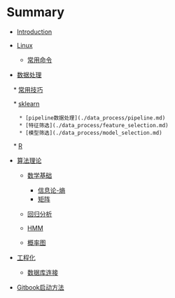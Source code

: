 # Summary

* [Introduction](README.md)

* [Linux](./linux/index.md)
    * [常用命令](./linux/command.md)

* [数据处理](./data_process/index.md)

    * [常用技巧](data_process/skills/tips.md)

    * [sklearn](./data_process/index.md)
        
        * [pipeline数据处理](./data_process/pipeline.md)
        * [特征筛选](./data_process/feature_selection.md)
        * [模型筛选](./data_process/model_selection.md)

    * [R](./data_process/R.md)

* [算法理论](./stat/index.md)

    * [数学基础](./stat/math/index.md)
    
        * [信息论-熵](./stat/math/entropy.md)
        * [矩阵](./stat/math/matrix.md)
        
    * [回归分析](./stat/regression.md)
    * [HMM](./stat/hmm.md)
    * [概率图](./stat/probablistic_model.md)

* [工程化](./stat/index.md)

    * [数据库连接](./project/database.md)
    

* [Gitbook启动方法](./gitbook_server/index.md)
